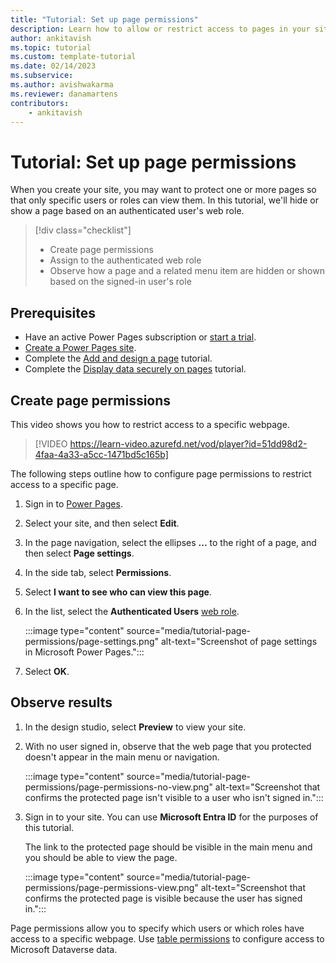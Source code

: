 ```yaml
---
title: "Tutorial: Set up page permissions"
description: Learn how to allow or restrict access to pages in your site in Microsoft Power Pages.
author: ankitavish
ms.topic: tutorial
ms.custom: template-tutorial
ms.date: 02/14/2023
ms.subservice:
ms.author: avishwakarma
ms.reviewer: danamartens
contributors:
    - ankitavish
---
```


# Tutorial: Set up page permissions

When you create your site, you may want to protect one or more pages so that only specific users or roles can view them. In this tutorial, we'll hide or show a page based on an authenticated user's web role.

> [!div class="checklist"]
>
> * Create page permissions
> * Assign to the authenticated web role
> * Observe how a page and a related menu item are hidden or shown based on the signed-in user's role

## Prerequisites

* Have an active Power Pages subscription or [start a trial](trial-signup.md).
* [Create a Power Pages site](create-manage.md).
* Complete the [Add and design a page](tutorial-add-webpage.md) tutorial.
* Complete the [Display data securely on pages](tutorial-display-data-securely.md) tutorial.

## Create page permissions

This video shows you how to restrict access to a specific webpage.

> [!VIDEO https://learn-video.azurefd.net/vod/player?id=51dd98d2-4faa-4a33-a5cc-1471bd5c165b]

The following steps outline how to configure page permissions to restrict access to a specific page.

1. Sign in to [Power Pages](https://make.powerpages.microsoft.com/).

1. Select your site, and then select **Edit**.

1. In the page navigation, select the ellipses **...** to the right of a page, and then select **Page settings**.

1. In the side tab, select **Permissions**.

1. Select **I want to see who can view this page**.

1. In the list, select the **Authenticated Users** [web role](../security/create-web-roles.md).

    :::image type="content" source="media/tutorial-page-permissions/page-settings.png" alt-text="Screenshot of page settings in Microsoft Power Pages.":::

1. Select **OK**.

## Observe results

1. In the design studio, select **Preview** to view your site.

1. With no user signed in, observe that the web page that you protected doesn't appear in the main menu or navigation.

    :::image type="content" source="media/tutorial-page-permissions/page-permissions-no-view.png" alt-text="Screenshot that confirms the protected page isn't visible to a user who isn't signed in.":::

1. Sign in to your site. You can use **Microsoft Entra ID** for the purposes of this tutorial.

    The link to the protected page should be visible in the main menu and you should be able to view the page.

    :::image type="content" source="media/tutorial-page-permissions/page-permissions-view.png" alt-text="Screenshot that confirms the protected page is visible because the user has signed in.":::

Page permissions allow you to specify which users or which roles have access to a specific webpage. Use [table permissions](../security/assign-table-permissions.md) to configure access to Microsoft Dataverse data.
